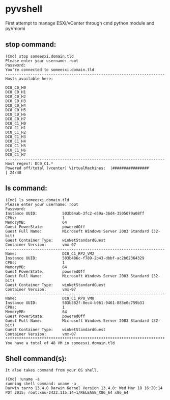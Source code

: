 # pyvshell

First attempt to manage ESXi/vCenter through cmd python module and pyVmomi

## stop command:

    (Cmd) stop someesxi.domain.tld
    Please enter your username: root
    Password:
    You're connected to someesxi.domain.tld
    ----------------------------------------------------------------------
    Hosts available here:

    DC0_C0_H0
    DC0_C0_H1
    DC0_C0_H2
    DC0_C0_H3
    DC0_C0_H4
    DC0_C0_H5
    DC0_C0_H6
    DC0_C0_H7
    DC0_C1_H0
    DC0_C1_H1
    DC0_C1_H2
    DC0_C1_H3
    DC0_C1_H4
    DC0_C1_H5
    DC0_C1_H6
    DC0_C1_H7
    ----------------------------------------------------------------------
    Host regex?: DC0_C1.*
    Powered off/total (vcenter) VirtualMachines:  |################                | 24/48


## ls command:

    (Cmd) ls someesxi.domain.tld
    Please enter your username: root
    Password:
    Instance UUID:           503b64ab-3fc2-e59a-36d4-3505079a08ff
    CPUs:                    1
    MemoryMB:                64
    Guest PowerState:        poweredOff
    Guest Full Name:         Microsoft Windows Server 2003 Standard (32-bit)
    Guest Container Type:    winNetStandardGuest
    Container Version:       vmx-07
    ----------------------------------------------------------------------
    Name:                    DC0_C1_RP2_VM2
    Instance UUID:           503b486c-f789-2b43-dbbf-ac2b62364329
    CPUs:                    1
    MemoryMB:                64
    Guest PowerState:        poweredOff
    Guest Full Name:         Microsoft Windows Server 2003 Standard (32-bit)
    Guest Container Type:    winNetStandardGuest
    Container Version:       vmx-07
    ----------------------------------------------------------------------
    Name:                    DC0_C1_RP0_VM0
    Instance UUID:           503b382f-0ec4-b961-9461-883e0c759b31
    CPUs:                    1
    MemoryMB:                64
    Guest PowerState:        poweredOff
    Guest Full Name:         Microsoft Windows Server 2003 Standard (32-bit)
    Guest Container Type:    winNetStandardGuest
    Container Version:       vmx-07
    **********************************************************************
    You have a total of 48 VM in someesxi.domain.tld

## Shell command(s):

    It also takes command from your OS shell.

    (Cmd) !uname -a
    running shell command: uname -a
    Darwin tarro 13.4.0 Darwin Kernel Version 13.4.0: Wed Mar 18 16:20:14 PDT 2015; root:xnu-2422.115.14~1/RELEASE_X86_64 x86_64
